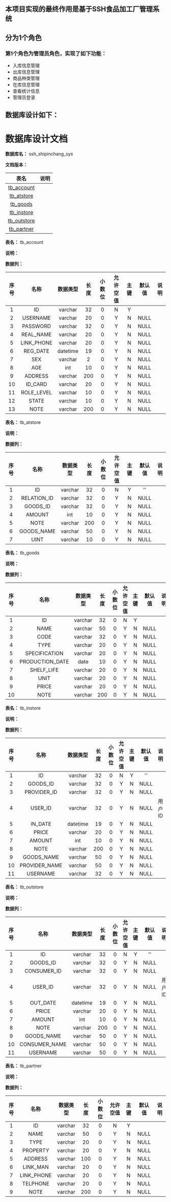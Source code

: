 ## 本项目实现的最终作用是基于SSH食品加工厂管理系统
## 分为1个角色
### 第1个角色为管理员角色，实现了如下功能：
 - 入库信息管理
 - 出库信息管理
 - 商品种类管理
 - 在库信息管理
 - 查看统计信息
 - 管理员登录
## 数据库设计如下：
# 数据库设计文档

**数据库名：** ssh_shipinchang_sys

**文档版本：** 


| 表名                  | 说明       |
| :---: | :---: |
| [tb_account](#tb_account) |  |
| [tb_atstore](#tb_atstore) |  |
| [tb_goods](#tb_goods) |  |
| [tb_instore](#tb_instore) |  |
| [tb_outstore](#tb_outstore) |  |
| [tb_partner](#tb_partner) |  |

**表名：** <a id="tb_account">tb_account</a>

**说明：** 

**数据列：**

| 序号 | 名称 | 数据类型 |  长度  | 小数位 | 允许空值 | 主键 | 默认值 | 说明 |
| :---: | :---: | :---: | :---: | :---: | :---: | :---: | :---: | :---: |
|  1   | ID |   varchar   | 32 |   0    |    N     |  Y   |       |   |
|  2   | USERNAME |   varchar   | 20 |   0    |    Y     |  N   |   NULL    |   |
|  3   | PASSWORD |   varchar   | 32 |   0    |    Y     |  N   |   NULL    |   |
|  4   | REAL_NAME |   varchar   | 20 |   0    |    Y     |  N   |   NULL    |   |
|  5   | LINK_PHONE |   varchar   | 20 |   0    |    Y     |  N   |   NULL    |   |
|  6   | REG_DATE |   datetime   | 19 |   0    |    Y     |  N   |   NULL    |   |
|  7   | SEX |   varchar   | 2 |   0    |    Y     |  N   |   NULL    |   |
|  8   | AGE |   int   | 10 |   0    |    Y     |  N   |   NULL    |   |
|  9   | ADDRESS |   varchar   | 200 |   0    |    Y     |  N   |   NULL    |   |
|  10   | ID_CARD |   varchar   | 20 |   0    |    Y     |  N   |   NULL    |   |
|  11   | ROLE_LEVEL |   varchar   | 10 |   0    |    Y     |  N   |   NULL    |   |
|  12   | STATE |   varchar   | 10 |   0    |    Y     |  N   |   NULL    |   |
|  13   | NOTE |   varchar   | 200 |   0    |    Y     |  N   |   NULL    |   |

**表名：** <a id="tb_atstore">tb_atstore</a>

**说明：** 

**数据列：**

| 序号 | 名称 | 数据类型 |  长度  | 小数位 | 允许空值 | 主键 | 默认值 | 说明 |
| :---: | :---: | :---: | :---: | :---: | :---: | :---: | :---: | :---: |
|  1   | ID |   varchar   | 32 |   0    |    N     |  Y   |   ''    |   |
|  2   | RELATION_ID |   varchar   | 32 |   0    |    Y     |  N   |   NULL    |   |
|  3   | GOODS_ID |   varchar   | 32 |   0    |    Y     |  N   |   NULL    |   |
|  4   | AMOUNT |   int   | 10 |   0    |    Y     |  N   |   NULL    |   |
|  5   | NOTE |   varchar   | 200 |   0    |    Y     |  N   |   NULL    |   |
|  6   | GOODS_NAME |   varchar   | 50 |   0    |    Y     |  N   |   NULL    |   |
|  7   | UINT |   varchar   | 10 |   0    |    Y     |  N   |   NULL    |   |

**表名：** <a id="tb_goods">tb_goods</a>

**说明：** 

**数据列：**

| 序号 | 名称 | 数据类型 |  长度  | 小数位 | 允许空值 | 主键 | 默认值 | 说明 |
| :---: | :---: | :---: | :---: | :---: | :---: | :---: | :---: | :---: |
|  1   | ID |   varchar   | 32 |   0    |    N     |  Y   |       |   |
|  2   | NAME |   varchar   | 50 |   0    |    Y     |  N   |   NULL    |   |
|  3   | CODE |   varchar   | 32 |   0    |    Y     |  N   |   NULL    |   |
|  4   | TYPE |   varchar   | 20 |   0    |    Y     |  N   |   NULL    |   |
|  5   | SPECIFICATION |   varchar   | 20 |   0    |    Y     |  N   |   NULL    |   |
|  6   | PRODUCTION_DATE |   date   | 10 |   0    |    Y     |  N   |   NULL    |   |
|  7   | SHELF_LIFE |   varchar   | 20 |   0    |    Y     |  N   |   NULL    |   |
|  8   | UNIT |   varchar   | 20 |   0    |    Y     |  N   |   NULL    |   |
|  9   | PRICE |   varchar   | 20 |   0    |    Y     |  N   |   NULL    |   |
|  10   | NOTE |   varchar   | 200 |   0    |    Y     |  N   |   NULL    |   |

**表名：** <a id="tb_instore">tb_instore</a>

**说明：** 

**数据列：**

| 序号 | 名称 | 数据类型 |  长度  | 小数位 | 允许空值 | 主键 | 默认值 | 说明 |
| :---: | :---: | :---: | :---: | :---: | :---: | :---: | :---: | :---: |
|  1   | ID |   varchar   | 32 |   0    |    N     |  Y   |   ''    |   |
|  2   | GOODS_ID |   varchar   | 32 |   0    |    Y     |  N   |   NULL    |   |
|  3   | PROVIDER_ID |   varchar   | 32 |   0    |    Y     |  N   |   NULL    |   |
|  4   | USER_ID |   varchar   | 32 |   0    |    Y     |  N   |   NULL    | 用户ID  |
|  5   | IN_DATE |   datetime   | 19 |   0    |    Y     |  N   |   NULL    |   |
|  6   | PRICE |   varchar   | 20 |   0    |    Y     |  N   |   NULL    |   |
|  7   | AMOUNT |   int   | 10 |   0    |    Y     |  N   |   NULL    |   |
|  8   | NOTE |   varchar   | 200 |   0    |    Y     |  N   |   NULL    |   |
|  9   | GOODS_NAME |   varchar   | 50 |   0    |    Y     |  N   |   NULL    |   |
|  10   | PROVIDER_NAME |   varchar   | 50 |   0    |    Y     |  N   |   NULL    |   |
|  11   | USERNAME |   varchar   | 32 |   0    |    Y     |  N   |   NULL    |   |

**表名：** <a id="tb_outstore">tb_outstore</a>

**说明：** 

**数据列：**

| 序号 | 名称 | 数据类型 |  长度  | 小数位 | 允许空值 | 主键 | 默认值 | 说明 |
| :---: | :---: | :---: | :---: | :---: | :---: | :---: | :---: | :---: |
|  1   | ID |   varchar   | 32 |   0    |    N     |  Y   |   ''    |   |
|  2   | GOODS_ID |   varchar   | 32 |   0    |    Y     |  N   |   NULL    |   |
|  3   | CONSUMER_ID |   varchar   | 32 |   0    |    Y     |  N   |   NULL    |   |
|  4   | USER_ID |   varchar   | 32 |   0    |    Y     |  N   |   NULL    | 用户ID  |
|  5   | OUT_DATE |   datetime   | 19 |   0    |    Y     |  N   |   NULL    |   |
|  6   | PRICE |   varchar   | 20 |   0    |    Y     |  N   |   NULL    |   |
|  7   | AMOUNT |   int   | 10 |   0    |    Y     |  N   |   NULL    |   |
|  8   | NOTE |   varchar   | 200 |   0    |    Y     |  N   |   NULL    |   |
|  9   | GOODS_NAME |   varchar   | 50 |   0    |    Y     |  N   |   NULL    |   |
|  10   | CONSUMER_NAME |   varchar   | 50 |   0    |    Y     |  N   |   NULL    |   |
|  11   | USERNAME |   varchar   | 50 |   0    |    Y     |  N   |   NULL    |   |

**表名：** <a id="tb_partner">tb_partner</a>

**说明：** 

**数据列：**

| 序号 | 名称 | 数据类型 |  长度  | 小数位 | 允许空值 | 主键 | 默认值 | 说明 |
| :---: | :---: | :---: | :---: | :---: | :---: | :---: | :---: | :---: |
|  1   | ID |   varchar   | 32 |   0    |    N     |  Y   |       |   |
|  2   | NAME |   varchar   | 50 |   0    |    Y     |  N   |   NULL    |   |
|  3   | TYPE |   varchar   | 20 |   0    |    Y     |  N   |   NULL    |   |
|  4   | PROPERTY |   varchar   | 20 |   0    |    Y     |  N   |   NULL    |   |
|  5   | ADDRESS |   varchar   | 100 |   0    |    Y     |  N   |   NULL    |   |
|  6   | LINK_MAN |   varchar   | 20 |   0    |    Y     |  N   |   NULL    |   |
|  7   | LINK_PHONE |   varchar   | 20 |   0    |    Y     |  N   |   NULL    |   |
|  8   | TELPHONE |   varchar   | 20 |   0    |    Y     |  N   |   NULL    |   |
|  9   | NOTE |   varchar   | 200 |   0    |    Y     |  N   |   NULL    |   |

